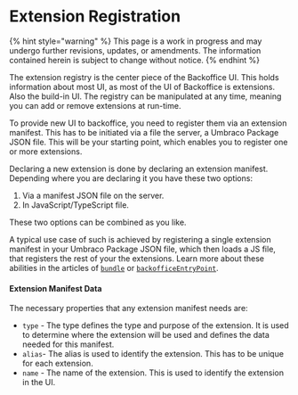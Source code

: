 # Extension Registration

{% hint style="warning" %}
This page is a work in progress and may undergo further revisions, updates, or amendments. The information contained herein is subject to change without notice.
{% endhint %}

The extension registry is the center piece of the Backoffice UI.
This holds information about most UI, as most of the UI of Backoffice is extensions. Also the build-in UI.
The registry can be manipulated at any time, meaning you can add or remove extensions at run-time.

To provide new UI to backoffice, you need to register them via an extension manifest. This has to be initiated via a file the server, a Umbraco Package JSON file. This will be your starting point, which enables you to register one or more extensions.

Declaring a new extension is done by declaring an extension manifest. Depending where you are declaring it you have these two options:

1. Via a manifest JSON file on the server.
2. In JavaScript/TypeScript file.

These two options can be combined as you like.

A typical use case of such is achieved by registering a single extension manifest in your Umbraco Package JSON file, which then loads a JS file, that registers the rest of your the extensions.
Learn more about these abilities in the articles of [`bundle`](../extension-types/bundle.md) or [`backofficeEntryPoint`](../extension-types/entry-point.md).

#### Extension Manifest Data <a href="#extension-manifest" id="extension-manifest"></a>

The necessary properties that any extension manifest needs are:

* `type` - The type defines the type and purpose of the extension. It is used to determine where the extension will be used and defines the data needed for this manifest.
* `alias`- The alias is used to identify the extension. This has to be unique for each extension.
* `name` - The name of the extension. This is used to identify the extension in the UI.
